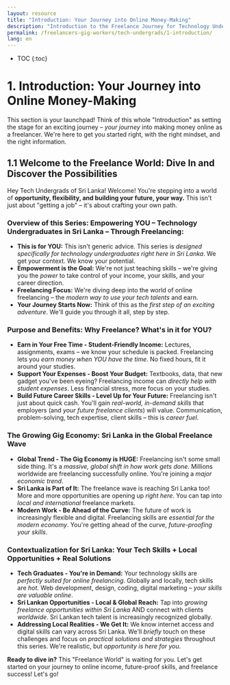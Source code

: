 ```yaml
---
layout: resource
title: "Introduction: Your Journey into Online Money-Making"
description: "Introduction to the Freelance Journey for Technology Undergraduates."
permalink: /freelancers-gig-workers/tech-undergrads/1-introduction/
lang: en
---
```


* TOC
{:toc}


# 1. Introduction: Your Journey into Online Money-Making

This section is your launchpad!  Think of this whole "Introduction" as setting the stage for an exciting journey – *your journey* into making money online as a freelancer. We're here to get you started right, with the right mindset, and the right information.

## 1.1 Welcome to the Freelance World: Dive In and Discover the Possibilities

Hey Tech Undergrads of Sri Lanka!  Welcome! You're stepping into a world of **opportunity, flexibility, and building your future, your way.**  This isn't just about "getting a job" – it's about crafting your own path.

### Overview of this Series: Empowering YOU – Technology Undergraduates in Sri Lanka – Through Freelancing:

* **This is for YOU:**  This isn't generic advice. This series is *designed specifically for technology undergraduates right here in Sri Lanka*. We get your context. We know your potential.
* **Empowerment is the Goal:**  We're not just teaching skills – we're giving you the *power* to take control of your income, your skills, and your career direction.
* **Freelancing Focus:**  We're diving deep into the world of online freelancing – the *modern way to use your tech talents* and earn.
* **Your Journey Starts Now:**  Think of this as the *first step of an exciting adventure*. We'll guide you through it all, step by step.

### Purpose and Benefits: Why Freelance?  What's in it for YOU?

* **Earn in Your Free Time - Student-Friendly Income:**  Lectures, assignments, exams – we know your schedule is packed. Freelancing lets you *earn money when YOU have the time*.  No fixed hours, fit it around your studies.
* **Support Your Expenses -  Boost Your Budget:**  Textbooks, data, that new gadget you've been eyeing? Freelancing income can *directly help with student expenses*.  Less financial stress, more focus on your studies.
* **Build Future Career Skills -  Level Up for Your Future:**  Freelancing isn't just about quick cash. You'll gain *real-world, in-demand skills* that employers (and *your future freelance clients*) will value. Communication, problem-solving, tech expertise, client skills – this is *career fuel*.

### The Growing Gig Economy: Sri Lanka in the Global Freelance Wave

* **Global Trend - The Gig Economy is HUGE:**  Freelancing isn't some small side thing. It's a *massive, global shift in how work gets done*.  Millions worldwide are freelancing successfully online.  You're joining a *major economic trend*.
* **Sri Lanka is Part of It:**  The freelance wave is reaching Sri Lanka too!  More and more opportunities are opening up *right here*.  You can tap into *local and international* freelance markets.
* **Modern Work - Be Ahead of the Curve:**  The future of work is increasingly flexible and digital.  Freelancing skills are *essential for the modern economy*. You're getting ahead of the curve, *future-proofing your skills*.

### Contextualization for Sri Lanka:  Your Tech Skills + Local Opportunities + Real Solutions

* **Tech Graduates - You're in Demand:**  Your technology skills are *perfectly suited for online freelancing*.  Globally and locally, tech skills are *hot*. Web development, design, coding, digital marketing – *your skills are valuable online*.
* **Sri Lankan Opportunities - Local & Global Reach:**  Tap into *growing freelance opportunities within Sri Lanka* AND connect with clients *worldwide*.  Sri Lankan tech talent is increasingly recognized globally.
* **Addressing Local Realities - We Get It:**  We know internet access and digital skills can vary across Sri Lanka. We'll *briefly* touch on these challenges and focus on *practical solutions and strategies* throughout this series.  We're realistic, but *opportunity is here for you*.

**Ready to dive in?**  This "Freelance World" is waiting for you. Let's get started on your journey to online income, future-proof skills, and freelance success!  Let's go!